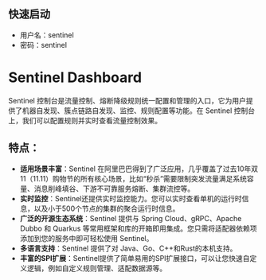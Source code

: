 ## 快速启动

- 用户名：sentinel
- 密码：sentinel

# Sentinel Dashboard

Sentinel 控制台是流量控制、熔断降级规则统一配置和管理的入口，它为用户提供了机器自发现、簇点链路自发现、监控、规则配置等功能。在 Sentinel 控制台上，我们可以配置规则并实时查看流量控制效果。

## 特点：

- **适用场景丰富**：Sentinel 在阿里巴巴得到了广泛应用，几乎覆盖了过去10年双11（11.11）购物节的所有核心场景，比如“秒杀”需要限制突发流量满足系统容量、消息削峰填谷、下游不可靠服务熔断、集群流控等。
- **实时监控**：Sentinel还提供实时监控能力。您可以实时查看单机的运行时信息，以及小于500个节点的集群的聚合运行时信息。
- **广泛的开源生态系统**：Sentinel 提供与 Spring Cloud、gRPC、Apache Dubbo 和 Quarkus 等常用框架和库的开箱即用集成。您只需将适配器依赖项添加到您的服务中即可轻松使用 Sentinel。
- **多语言支持**：Sentinel 提供了对 Java、Go、C++和Rust的本机支持。
- **丰富的SPI扩展**：Sentinel提供了简单易用的SPI扩展接口，可以让您快速自定义逻辑，例如自定义规则管理、适配数据源等。
